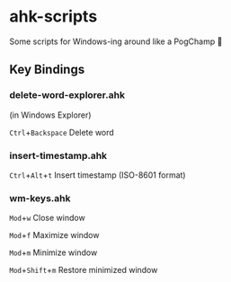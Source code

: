 # ahk-scripts
Some scripts for Windows-ing around like a PogChamp 🤘

## Key Bindings
### delete-word-explorer.ahk
(in Windows Explorer)

`Ctrl`+`Backspace` Delete word

### insert-timestamp.ahk
`Ctrl`+`Alt`+`t` Insert timestamp (ISO-8601 format)

### wm-keys.ahk
`Mod`+`w` Close window

`Mod`+`f` Maximize window

`Mod`+`m` Minimize window

`Mod`+`Shift`+`m` Restore minimized window
